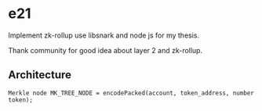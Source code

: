 # e21

Implement zk-rollup use libsnark and node js for my thesis. 

Thank community for good idea about layer 2 and zk-rollup.

## Architecture 

```
Merkle node MK_TREE_NODE = encodePacked(account, token_address, number token);


```
